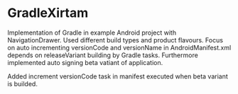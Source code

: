 # GradleXirtam
Implementation of Gradle in example Android project with NavigationDrawer. Used different build types and product flavours. Focus on auto incrementing versionCode and versionName in AndroidManifest.xml depends on releaseVariant building by Gradle tasks. Furthermore implemented auto signing beta vatiant of application. 

Added increment versionCode task in manifest executed when beta variant is builded. 
